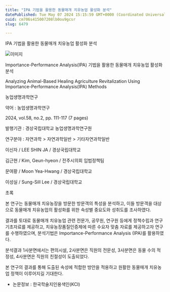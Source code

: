 ```yaml
---
title: "IPA 기법을 활용한 동물매개 치유농업 활성화 분석"
datePublished: Tue May 07 2024 15:15:59 GMT+0000 (Coordinated Universal Time)
cuid: cm706s415007208lb0ou9gcsr
slug: 6479

---
```



IPA 기법을 활용한 동물매개 치유농업 활성화 분석

![이미지](https://cdn.hashnode.com/res/hashnode/image/upload/v1739260474160/3bfde38a-41a0-47f7-8a50-2d058cc4da74.jpeg)

Importance-Performance Analysis(IPA) 기법을 활용한 동물매개 치유농업 활성화 분석

Analyzing Animal-Based Healing Agriculture Revitalization Using Importance-Performance Analysis(IPA) Methods

농업생명과학연구

약어 : 농업생명과학연구

2024, vol.58, no.2, pp. 111-117 (7 pages)

발행기관 : 경상국립대학교 농업생명과학연구원

연구분야 : 자연과학 > 자연과학일반 > 기타자연과학일반

이신자 / LEE SHIN JA / 경상국립대학교

김근현 / Kim, Geun-hyeon / 전주시의회 입법정책팀

문여황 / Moon Yea-Hwang / 경상국립대학교

이성실 / Sung-Sill Lee / 경상국립대학교

초록

본 연구는 동물매개 치유농장을 방문한 방문객의 특성을 분석하고, 이들 방문객을 대상으로 동물매개 치유농업의 활성화를 위한 속성별 중요도와 성취도를 조사하였다.

결과를 토대로 동물매개 치유농업 관련 전문가, 공무원, 연구원 등에게 정책수립과 연구 기초자료를 제공하고, 치유농장품질인증제에 따른 수요자 맞춤 자료를 제공하고자 연구를 수행하였으며, 분석기법은 Importance-Performance Analysis (IPA)를 활용하였다.

분석결과 1사분면에서는 편의시설, 2사분면은 직원의 전문성, 3사분면은 동물 수의 적정성, 4사분면은 직원의 친절성이 도출되었다.

본 연구의 결과를 통해 도출된 속성에 적합한 방안을 적용하고 원활한 동물매개 치유농업 정책이 이루어지길 기대한다.

* 논문정보 : 한국학술지인용색인(KCI)
